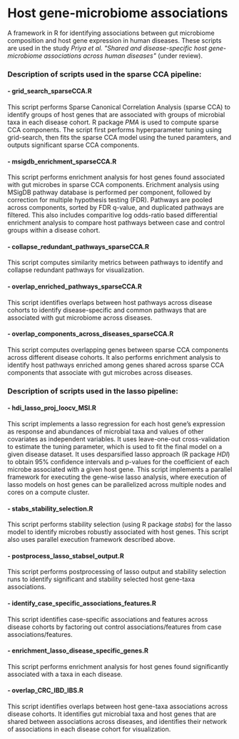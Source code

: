# Host gene-microbiome associations
A framework in R for identifying associations between gut microbiome composition and host gene expression in human diseases. These scripts are used in the study _Priya et al. "Shared and disease-specific host gene-microbiome associations across human diseases"_ (under review).

### Description of scripts used in the sparse CCA pipeline:

#### - grid_search_sparseCCA.R
This script performs Sparse Canonical Correlation Analysis (sparse CCA) to identify groups of host genes that are associated with groups of microbial taxa in each disease cohort. R package _PMA_ is used to compute sparse CCA components. The script first performs hyperparameter tuning using grid-search, then fits the sparse CCA model using the tuned paramters, and outputs significant sparse CCA components. 

#### - msigdb_enrichment_sparseCCA.R
This script performs enrichment analysis for host genes found associated with gut microbes in sparse CCA components. Erichment analysis using MSigDB pathway database is performed per component, followed by correction for multiple hypothesis testing (FDR). Pathways are pooled across components, sorted by FDR q-value, and duplicated pathways are filtered. This also includes comparitive log odds-ratio based differential enrichment analysis to compare host pathways between case and control groups within a disease cohort.

#### - collapse_redundant_pathways_sparseCCA.R
This script computes similarity metrics between pathways to identify and collapse redundant pathways for visualization.

#### - overlap_enriched_pathways_sparseCCA.R
This script identifies overlaps between host pathways across disease cohorts to identify disease-specific and common pathways that are associated with gut microbiome across diseases.

#### - overlap_components_across_diseases_sparseCCA.R
This script computes overlapping genes between sparse CCA components across different disease cohorts. It also performs enrichment analysis to identify host pathways enriched among genes shared across sparse CCA components that associate with gut microbes across diseases.

### Description of scripts used in the lasso pipeline:

#### - hdi_lasso_proj_loocv_MSI.R
This script implements a lasso regression for each host gene’s expression as response and abundances of microbial taxa and values of other covariates as independent variables. It uses leave-one-out cross-validation to estimate the tuning parameter, which is used to fit the final model on a given disease dataset. It uses desparsified lasso approach (R package _HDI_) to obtain 95% confidence intervals and p-values for the coefficient of each microbe associated with a given host gene. This script implements a parallel framework for executing the gene-wise lasso analysis, where execution of lasso models on host genes can be parallelized across multiple nodes and cores on a compute cluster.

#### - stabs_stability_selection.R
This script performs stability selection (using R package _stabs_) for the lasso model to identify microbes robustly associated with host genes. This script also uses parallel execution framework described above.

#### - postprocess_lasso_stabsel_output.R
This script performs postprocessing of lasso output and stability selection runs to identify significant and stability selected host gene-taxa associations.

#### - identify_case_specific_associations_features.R
This script identifies case-specific associations and features across disease cohorts by factoring out control associations/features from case associations/features.

#### - enrichment_lasso_disease_specific_genes.R
This script performs enrichment analysis for host genes found significantly associated with a taxa in each disease.

#### - overlap_CRC_IBD_IBS.R
This script identifies overlaps between host gene-taxa associations across disease cohorts. It identifies gut microbial taxa and host genes that are shared between associations across diseases, and identifies their network of associations in each disease cohort for visualization.
